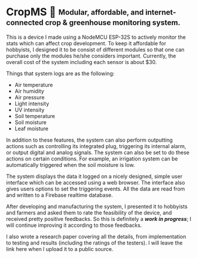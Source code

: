 # CropMS :herb: <sub><sup> Modular, affordable, and internet-connected crop &amp; greenhouse monitoring system. </sup></sub>

This is a device I made using a NodeMCU ESP-32S to actively monitor the stats which can affect crop development. To keep it affordable for hobbyists, I designed it to be consist of different modules so that one can purchase only the modules he/she considers important. Currently, the overall cost of the system including each sensor is about $30.

Things that system logs are as the following:
* Air temperature
* Air humidity
* Air pressure
* Light intensity
* UV intensity
* Soil temperature
* Soil moisture
* Leaf moisture

In addition to these features, the system can also perform outputting actions such as controlling its integrated plug, triggering its internal alarm, or output digital and analog signals. The system can also be set to do these actions on certain conditions. For example, an irrigation system can be automatically triggered when the soil moisture is low.

The system displays the data it logged on a nicely designed, simple user interface which can be accessed using a web browser. The interface also gives users options to set the triggering events. All the data are read from and written to a Firebase realtime database.

After developing and manufacturing the system, I presented it to hobbyists and farmers and asked them to rate the feasibility of the device, and received pretty positive feedbacks. So this is definitely a **_work in progress_**; I will continue improving it according to those feedbacks.

I also wrote a research paper covering all the details, from implementation to testing and results (including the ratings of the testers). I will leave the link here when I upload it to a public source.
